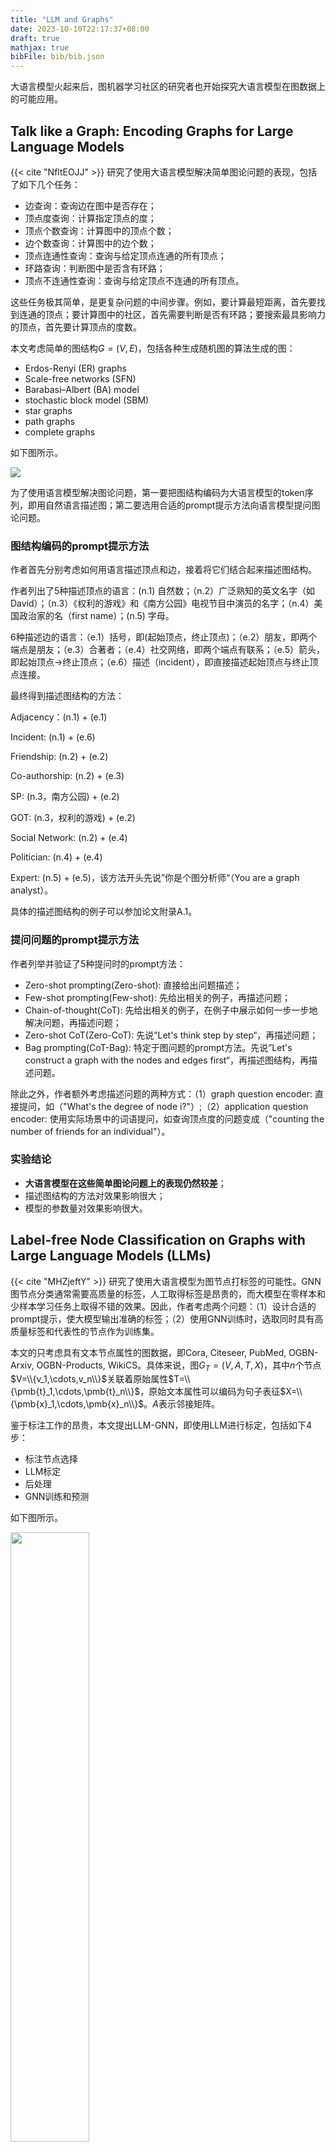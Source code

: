 ```yaml
---
title: "LLM and Graphs"
date: 2023-10-10T22:17:37+08:00
draft: true
mathjax: true
bibFile: bib/bib.json
---
```


大语言模型火起来后，图机器学习社区的研究者也开始探究大语言模型在图数据上的可能应用。

## Talk like a Graph: Encoding Graphs for Large Language Models

{{< cite "NfltEOJJ" >}} 研究了使用大语言模型解决简单图论问题的表现，包括了如下几个任务：

- 边查询：查询边在图中是否存在；
- 顶点度查询：计算指定顶点的度；
- 顶点个数查询：计算图中的顶点个数；
- 边个数查询：计算图中的边个数；
- 顶点连通性查询：查询与给定顶点连通的所有顶点；
- 环路查询：判断图中是否含有环路；
- 顶点不连通性查询：查询与给定顶点不连通的所有顶点。

这些任务极其简单，是更复杂问题的中间步骤。例如，要计算最短距离，首先要找到连通的顶点；要计算图中的社区，首先需要判断是否有环路；要搜索最具影响力的顶点，首先要计算顶点的度数。

本文考虑简单的图结构$G=(V,E)$，包括各种生成随机图的算法生成的图：
- Erdos-Renyi (ER) graphs
- Scale-free networks (SFN)
- Barabasi–Albert (BA) model
- stochastic block model (SBM)
- star graphs
- path graphs
- complete graphs

如下图所示。

<img src="https://raw.githubusercontent.com/yliuhz/blogs/master/content/posts/images/iShot_2023-10-17_16.52.27.png" />

为了使用语言模型解决图论问题，第一要把图结构编码为大语言模型的token序列，即用自然语言描述图；第二要选用合适的prompt提示方法向语言模型提问图论问题。

### 图结构编码的prompt提示方法

作者首先分别考虑如何用语言描述顶点和边，接着将它们结合起来描述图结构。

作者列出了5种描述顶点的语言：(n.1) 自然数；（n.2）广泛熟知的英文名字（如 David）；（n.3）《权利的游戏》和《南方公园》电视节目中演员的名字；（n.4）美国政治家的名（first name）；(n.5) 字母。

6种描述边的语言：（e.1）括号，即(起始顶点，终止顶点)；（e.2）朋友，即两个端点是朋友；（e.3）合著者；（e.4）社交网络，即两个端点有联系；（e.5）箭头，即起始顶点$\to$终止顶点；（e.6）描述（incident），即直接描述起始顶点与终止顶点连接。

最终得到描述图结构的方法：

Adjacency：(n.1) + (e.1)

Incident: (n.1) + (e.6)

Friendship: (n.2) + (e.2)

Co-authorship: (n.2) + (e.3)

SP: (n.3，南方公园) + (e.2)

GOT: (n.3，权利的游戏) + (e.2)

Social Network: (n.2) + (e.4)

Politician: (n.4) + (e.4)

Expert: (n.5) + (e.5)，该方法开头先说”你是个图分析师“（You are a graph analyst）。

具体的描述图结构的例子可以参加论文附录A.1。

### 提问问题的prompt提示方法

作者列举并验证了5种提问时的prompt方法：

- Zero-shot prompting(Zero-shot): 直接给出问题描述；
- Few-shot prompting(Few-shot): 先给出相关的例子，再描述问题；
- Chain-of-thought(CoT): 先给出相关的例子，在例子中展示如何一步一步地解决问题，再描述问题；
- Zero-shot CoT(Zero-CoT): 先说”Let's think step by step“，再描述问题；
- Bag prompting(CoT-Bag): 特定于图问题的prompt方法。先说”Let's construct a graph with the nodes and edges first“，再描述图结构，再描述问题。

除此之外，作者额外考虑描述问题的两种方式：（1）graph question encoder: 直接提问，如（"What's the degree of node i?"）;（2）application question encoder: 使用实际场景中的词语提问，如查询顶点度的问题变成（"counting the number of friends for an individual"）。

### 实验结论

- **大语言模型在这些简单图论问题上的表现仍然较差**；
- 描述图结构的方法对效果影响很大；
- 模型的参数量对效果影响很大。

## Label-free Node Classification on Graphs with Large Language Models (LLMs)

{{< cite "MHZjeftY" >}} 研究了使用大语言模型为图节点打标签的可能性。GNN图节点分类通常需要高质量的标签，人工取得标签是昂贵的，而大模型在零样本和少样本学习任务上取得不错的效果。因此，作者考虑两个问题：（1）设计合适的prompt提示，使大模型输出准确的标签；（2）使用GNN训练时，选取同时具有高质量标签和代表性的节点作为训练集。

本文的只考虑具有文本节点属性的图数据，即Cora, Citeseer, PubMed, OGBN-Arxiv, OGBN-Products, WikiCS。具体来说，图$G_T=(V,A,T,X)$，其中$n$个节点$V=\\{v_1,\cdots,v_n\\}$关联着原始属性$T=\\{\pmb{t}_1,\cdots,\pmb{t}_n\\}$，原始文本属性可以编码为句子表征$X=\\{\pmb{x}_1,\cdots,\pmb{x}_n\\}$。$A$表示邻接矩阵。

鉴于标注工作的昂贵，本文提出LLM-GNN，即使用LLM进行标定，包括如下4步：

- 标注节点选择
- LLM标定
- 后处理
- GNN训练和预测

如下图所示。

<img src="https://raw.githubusercontent.com/yliuhz/blogs/master/content/posts/images/iShot_2023-10-17_20.04.14.png" width=50%/>

### 标定节点选择

作者发现，在多个图数据集上，距离KMeans聚类中心越近的顶点，使用LLM标定的准确率越高。如下图所示。作者随机采样1000个顶点，按它们距离KMeans聚类中心的距离划分为10组，分别计算标定准确率。图中蓝线表示前$i$组的平均准确率。可以看到随着组号增大（即距离增大）准确率呈下降趋势。

<img src="https://raw.githubusercontent.com/yliuhz/blogs/master/content/posts/images/iShot_2023-10-17_20.14.16.png" />

<img src="https://raw.githubusercontent.com/yliuhz/blogs/master/content/posts/images/iShot_2023-10-17_20.14.24.png" />

作者定义了一个参量衡量到聚类中心的距离：

$$\text{C-Density}(v_i)=\frac{1}{1+\parallel x_{v_i}-x_{\text{CC}_{v_i}}\parallel}$$

其中$\text{CC}_{v_i}$表示$v_i$所在的聚类的中心。

传统的”主动“（active）标定节点选择方法主要考虑节点的多样性和代表性，一般可选用PageRank分数衡量结构多样性。这里为了结合C-Density，考虑两种分数对应排名的加权和：

$$f(v_i)=\alpha_0\times r_{act}(v_i)+\alpha_1\times r_{\text{C-Density}}(v_i)$$

其中$r_{\star}$表示排名。选取$f_{v_i}$较高的顶点作为待标定节点集。

### 带有置信度的标定

使用LLM标定时，作者希望同时得到一个置信度分数，来更好地衡量标注的可靠性。作者列举了5种从LLM得到置信度的方法：

- 直接询问置信度
- 带有推理方法的prompt指示，如chain-of-thought和multi-step reasoning
- TopK prompt，即命令LLM生成K个最可能的答案，选择可能性最高的作为结果
- 多次询问LLM同一个问题，选择重复次数最多的答案
- 混合方法，即(3)和(4)

作者在上述prompt问题前添加了供LLM in-context learning的例子，为了效率本文每次只使用一个例子。如下图所示。

<img src="https://raw.githubusercontent.com/yliuhz/blogs/master/content/posts/images/iShot_2023-10-17_20.34.41.png" />

接着，作者通过实验验证标定的准确性和可靠性，即（1）采样100个标定的顶点，直接比较标定结果和真实标签，计算准确率；（2）考察LLM输出置信度和准确率的关系。随机采样300个顶点，将它们按置信度从大到小排序，计算前$k$个顶点的平均标定准确率，其中$k=\\{50,100,150,200,250,300\\}$。结果如下图所示。

<img src="https://raw.githubusercontent.com/yliuhz/blogs/master/content/posts/images/iShot_2023-10-17_20.40.34.png" />

作者根据结果给出3个发现：

- LLM在zero-shot（不提供例子的prompt）的条件下效果良好，表明LLM是好用的标定工具
- LLM在few-shot的条件下标定准确率有轻微的提升
- zero-shot的混合prompt提示方法是最高效的方法，因为LLM输出的置信度可以较准确得表明标定的质量

作者在后续实验中均使用zero-shot的混合prompt提示方法。

### 标定后处理

在后处理步骤，我们已经得到LLM的标定结果，因此可以用标定结果直接计算标签的多样性。后处理的目的是删除低质量的标定节点，缩小标定集，保证标签的多样性。作者通过熵定义了一个参量：

$$\text{COE}(v_i)=H(y_{V-\\{v_i\\}})-H(y_{V})$$

即考察删除节点$v_i$后熵的变化。作者认为应该删除COE值较大的顶点。作者同时结合了LLM输出的置信度共同评估标签的质量，即计算加权和：

$$f(v_i)=\beta_0\times r_{\text{conf}}(v_i)+\beta_1\times r_{\text{COE}}(v_i)$$

其中$r_{\star}$表示排名。
不断删除顶点直到达到预设的标定集规模。

### 作者的说明

作者发现同时使用本文提出的标定节点选择方法和后处理方法并不能取得最优的结果，因此可以将传统的节点选择方法与本文提出的后处理方法结合。作者强调他们提出的是一个管线，管线内部可以灵活替换。

### 数据集和实验设置

本文使用4个引文数据集，1个网页数据集，1个产品关联性数据集（产品同时购买关系）。数据集信息如下所示。

<img src="https://raw.githubusercontent.com/yliuhz/blogs/master/content/posts/images/iShot_2023-10-17_20.58.32.png" />

本文采用节点分类任务。作者为每个节点类选取20个顶点进行标定。模型使用GCN和GraphSAGE。作者强调没有对$\alpha_0,\alpha_1,\beta_0,\beta_1$进行调参。
训练GNN时，没有划分验证集，每组实验重复3次。中小数据集训练30 epochs，大数据集训练50 epochs。作者认为本文中的训练标签是带有噪声的，训练小代数是防止GNN对噪声过拟合，可以视作一种early stopping策略。

LLM使用[GPT-3.5-turbo-0613](https://platform.openai.com/docs/models/gpt-3-5)。

### 实验结果

#### 标定节点选择方法对比

本文中的标定节点选择方法涉及到主动学习方法，对比时也考虑了主动学习的已有方法。对比方法包括4类：

- 传统方法，包括Random, Density-based, GraphPart, FeatProp, Degree-based, Pagerankcentrality-based, AGE, RIM
- C-Density方法及其与传统方法的结合，记为DA-
- 后处理方法，记为PS-
- C-Density与后处理的结合，记为PS-DA

实验结果如下图所示。

<img src="https://raw.githubusercontent.com/yliuhz/blogs/master/content/posts/images/iShot_2023-10-17_21.15.32.png" />

根据结果作者给出3点发现：

- 后处理方法是很有效的
- C-Density方法虽然得到的标定准确率高，但会导致标签不平衡问题。例如，作者发现在PubMed数据集上它选择的所有标定节点有相同的标签
- 本文没有调参，展示的结果有上升空间

#### 与无标签节点分类方法对比

作者展示了在两个OGBN大数据集上的节点分类准确率和花费，花费用美元dollar衡量。对比方法有3类：

- 零样本节点分类方法：SES, TAG-Z
- 零样本文本分类方法：BART-Large-MNLI
- 作者先前提出的使用LLM进行分类：LLMs-as-Predictors

结果如下图所示。可以看到本文的LLM-GNN的准确率显著由于零样本方法。LLMs-as-Predictors虽然准确率更高，但花费远超过使用LLM打标签的方法。

#### 标定节点数量的影响

作者考察每个类标定节点的数量$B$对节点分类准确率的影响，考察$B=\\{70,140,280,560,1120,2240\\}$。结果如下图所示。

<img src="https://raw.githubusercontent.com/yliuhz/blogs/master/content/posts/images/iShot_2023-10-17_21.26.04.png" width=60%/>

根据结果作者给出两点发现：（1）随着标定数量的提升，节点分类准确率逐渐上升；（2）由于LLM的标定有误差，节点分类准确率上升的速度受到限制，不如增加真实标签数量的上升速度。

#### LLM标定结果的性质

作者进一步研究LLM标定带来的噪声和人工加噪声的区别。假设LLM标定结果的准确率是$q\\%$，作者构建另一组人工加噪声的标签，即随机选择$1-q\\%$的标签进行扰动。观察训练节点分类器的结果。同时还考察一种对人工加噪声标签场景进行优化的训练策略RIM，观察其对LLM生成的标签是否有效。结果如下图所示。

<img src="https://raw.githubusercontent.com/yliuhz/blogs/master/content/posts/images/iShot_2023-10-17_21.34.18.png" width=60%/>

根据结果作者给出两点发现：（1）LLM的标签噪声和人工加噪声是完全不同的。LLM标签不会像人工加噪声导致过拟合；（2）RIM对LLM标签几乎无效。

### 相关工作

#### 图上的主动学习

图主动学习的目的是在给定每个类的标定数量的条件下，选取真正的标定节点，以最大化测试集上的准确率。有两类现有工作。第一类基于一些对标签代表性和多样性的假设，如{{< cite "10BVsN5CV" >}}假设多样性和节点的划分（聚类）有关，因此标定节点从不同的聚类选择；{{< cite "1GjbjpB2d" >}}假设代表性和节点的影响力有关，因此选择影响力分数高的节点作为标定节点。另一类方法直接使用训练模型的准确率作为目标，使用强化学习方法选择标定节点。

